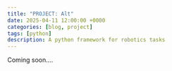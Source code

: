 ```yaml
---
title: "PROJECT: Alt"
date: 2025-04-11 12:00:00 +0000
categories: [blog, project]
tags: [python]
description: A python framework for robotics tasks
---
```


Coming soon....